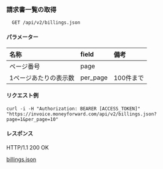### 請求書一覧の取得
```
  GET /api/v2/billings.json
```

#### パラメーター
| 名称                  | field    | 備考 |
| :--                   | :--      | :--|
| ページ番号            | page     | |
| 1ページあたりの表示数 | per_page | 100件まで |

#### リクエスト例
```
curl -i -H "Authorization: BEARER [ACCESS_TOKEN]" "https://invoice.moneyforward.com/api/v2/billings.json?page=1&per_page=10"
```

#### レスポンス
HTTP/1.1 200 OK

[billings.json](./responses/billings.json)
